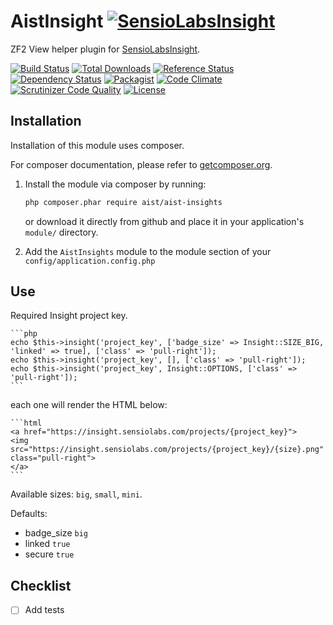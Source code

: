 AistInsight [![SensioLabsInsight](https://insight.sensiolabs.com/projects/49aa984e-d392-4029-aebf-7e92ca7f55aa/big.png)](https://insight.sensiolabs.com/projects/49aa984e-d392-4029-aebf-7e92ca7f55aa)
===========
ZF2 View helper plugin for [SensioLabsInsight](https://insight.sensiolabs.com).

[![Build Status](https://travis-ci.org/ma-si/aist-locale.svg?branch=master)](https://travis-ci.org/ma-si/aist-locale)
[![Total Downloads](https://poser.pugx.org/aist/aist-insight/downloads)](https://packagist.org/packages/aist/aist-insight)
[![Reference Status](https://www.versioneye.com/php/aist:aist-insight/reference_badge.svg?style=flat)](https://www.versioneye.com/php/aist:aist-insight/references)
[![Dependency Status](https://www.versioneye.com/user/projects/55dcaecf8d9c4b0018000955/badge.svg?style=flat)](https://www.versioneye.com/user/projects/55dcaecf8d9c4b0018000955)
[![Packagist](https://img.shields.io/packagist/v/aist/aist-insight.svg)]()
[![Code Climate](https://codeclimate.com/github/ma-si/aist-insight/badges/gpa.svg)](https://codeclimate.com/github/ma-si/aist-insight)
[![Scrutinizer Code Quality](https://scrutinizer-ci.com/g/ma-si/aist-insight/badges/quality-score.png?b=master)](https://scrutinizer-ci.com/g/ma-si/aist-insight/?branch=master)
[![License](https://poser.pugx.org/aist/aist-insight/license)](https://packagist.org/packages/aist/aist-insight)

## Installation
Installation of this module uses composer.

For composer documentation, please refer to [getcomposer.org](http://getcomposer.org/).

1. Install the module via composer by running:

    ```sh
    php composer.phar require aist/aist-insights
    ```

   or download it directly from github and place it in your application's `module/` directory.

2. Add the `AistInsights` module to the module section of your `config/application.config.php`


## Use
Required Insight project key.

    ```php
    echo $this->insight('project_key', ['badge_size' => Insight::SIZE_BIG, 'linked' => true], ['class' => 'pull-right']);
    echo $this->insight('project_key', [], ['class' => 'pull-right']);
    echo $this->insight('project_key', Insight::OPTIONS, ['class' => 'pull-right']);
    ```

each one will render the HTML below:

    ```html
    <a href="https://insight.sensiolabs.com/projects/{project_key}">
    <img src="https://insight.sensiolabs.com/projects/{project_key}/{size}.png" class="pull-right">
    </a>
    ```

Available sizes: `big`, `small`, `mini`.

Defaults:
* badge_size `big`
* linked `true`
* secure `true`


## Checklist
- [ ] Add tests
